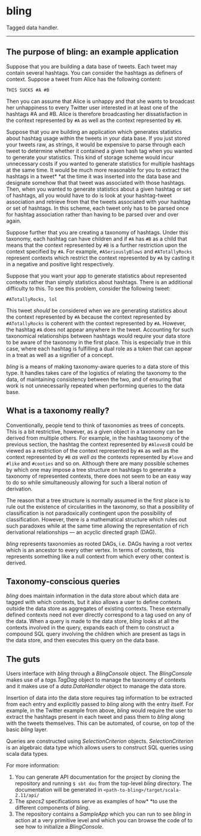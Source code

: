 # bling

Tagged data handler.

---



## The purpose of bling: an example application

Suppose that you are building a data base of tweets. Each tweet may contain several hashtags. You can consider the hashtags as definers of context. Suppose a tweet from Alice has the following content:

```THIS SUCKS #A #B```

Then you can assume that Alice is unhappy and that she wants to broadcast her unhappiness to every Twitter user interested in at least one of the hashtags #A and #B. Alice is therefore broadcasting her dissatisfaction in the context represented by `#A` as well as the context represented by `#B`.

Suppose that you are building an application which generates statistics about hashtag usage within the tweets in your data base. If you just stored your tweets raw, as strings, it would be expensive to parse through each tweet to determine whether it contained a given hash tag when you wanted to generate your statistics. This kind of storage scheme would incur unnecessary costs if you wanted to generate statistics for multiple hashtags at the same time. It would be much more reasonable for you to extract the hashtags in a tweet* *at the time it was inserted into the data base and designate somehow that that tweet was associated with those hashtags. Then, when you wanted to generate statistics about a given hashtag or set of hashtags, all you would have to do is look at your hashtag-tweet association and retrieve from that the tweets associated with your hashtag or set of hashtags. In this scheme, each tweet only has to be parsed once for hashtag association rather than having to be parsed over and over again.

Suppose further that you are creating a taxonomy of hashtags. Under this taxonomy, each hashtag can have children and if `#A` has `#B` as a child that means that the context represented by `#B` is a further restriction upon the context specified by `#A`. For example, `#ASeriouslyBlows` and `#ATotallyRocks` represent contexts which restrict the context represented by `#A` by casting it in a negative and positive light respectively.

Suppose that you want your app to generate statistics about represented contexts rather than simply statistics about hashtags. There is an additional difficulty to this. To see this problem, consider the following tweet:

```#ATotallyRocks, lol```

This tweet *should* be considered when we are generating statistics about the context represented by `#A` because the context represented by `#ATotallyRocks` is coherent with the context represented by `#A`. However, the hashtag `#A` does not appear anywhere in the tweet. Accounting for such taxonomical relationships between hashtags would require your data store to be aware of the taxonomy in the first place. This is especially true in this case, where each hashtag is fulfilling a dual role as a token that can appear in a treat as well as a signifier of a concept.

*bling* is a means of making taxonomy-aware queries to a data store of this type. It handles takes care of the logistics of relating the taxonomy to the data, of maintaining consistency between the two, and of ensuring that work is not unnecessarily repeated when performing queries to the data base.



## What is a taxonomy really?

Conventionally, people tend to think of taxonomies as trees of concepts. This is a bit restrictive, however, as a given object in a taxonomy can be derived from multiple others. For example, in the hashtag taxonomy of the previous section, the hashtag the context represented by `#AlovesB` could be viewed as a restriction of the context represented by `#A` as well as the context represented by `#B` *as well as* the contexts represented by `#love` and `#like` and `#cooties` and so on. Although there are many possible schemes by which one may impose a tree structure on hashtags to generate a taxonomy of represented contexts, there does not seem to be an easy way to do so while simultaneously allowing for such a liberal notion of derivation.

The reason that a tree structure is normally assumed in the first place is to rule out the existence of circularities in the taxonomy, so that a possibility of classification is not paradoxically contingent upon the possibility of classification. However, there *is* a mathematical structure which rules out such paradoxes while at the same time allowing the representation of rich derivational relationships —  an acyclic directed graph (DAG).

*bling* represents taxonomies as rooted DAGs, i.e. DAGs having a root vertex which is an ancestor to every other vertex. In terms of contexts, this represents something like a null context from which every other context is derived.



## Taxonomy-conscious queries

*bling* does maintain information in the data store about which data are tagged with which contexts, but it also allows a user to define contexts outside the data store as aggregates of existing contexts. These externally defined contexts need not ever directly correspond to a tag used on any of the data. When a query is made to the data store, *bling* looks at all the contexts involved in the query, expands each of them to construct a compound SQL query involving the children which are present as tags in the data store, and then executes this query on the data base.



## The guts

Users interface with *bling* through a *BlingConsole* object. The *BlingConsole* makes use of a *tags.TagDag* object to manage the taxonomy of contexts and it makes use of a *data.DataHandler* object to manage the data store.

Insertion of data into the data store requires tag information to be extracted from each entry and explicitly passed to *bling* along with the entry itself. For example, in the Twitter example from above, *bling* would require the user to extract the hashtags present in each tweet and pass them to *bling* along with the tweets themselves. This can be automated, of course, on top of the basic *bling* layer.

Queries are constructed using *SelectionCriterion* objects. *SelectionCriterion* is an algebraic data type which allows users to construct SQL queries using scala data types.

For more information:

1. You can generate API documentation for the project by cloning the repository and running `$ sbt doc` from the top-level *bling* directory. The documentation will be generated in `<path-to-bling>/target/scala-2.11/api/`
2. The *specs2* specifications serve as examples of how* *to use the different components of *bling*.
3. The repository contains a *SampleApp* which you can run to see *bling* in action at a very primitive level and which you can browse the code of to see how to initialize a *BlingConsole*.



